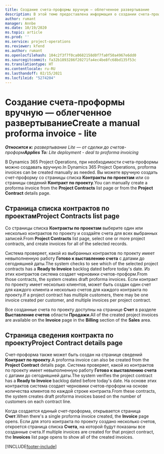 ```yaml
---
title: Создание счета-проформы вручную — облегченное развертывание
description: В этой теме предоставлена информация о создании счета-проформы вручную в Project Operations.
author: rumant
manager: Annbe
ms.date: 10/19/2020
ms.topic: article
ms.prod: ''
ms.service: project-operations
ms.reviewer: kfend
ms.author: rumant
ms.openlocfilehash: 104c2f3f7f0ca0682158d0f7fa0f50a4967e6dd0
ms.sourcegitcommit: fa32b1893286f20271fa4ec4be8fc68bd135f53c
ms.translationtype: HT
ms.contentlocale: ru-RU
ms.lasthandoff: 02/15/2021
ms.locfileid: "5274204"
---
```

# <a name="create-a-manual-proforma-invoice---lite"></a><span data-ttu-id="71f7c-103">Создание счета-проформы вручную — облегченное развертывание</span><span class="sxs-lookup"><span data-stu-id="71f7c-103">Create a manual proforma invoice - lite</span></span>

<span data-ttu-id="71f7c-104">_**Относится к:** развертывание Lite — от сделки до счетов-проформ_</span><span class="sxs-lookup"><span data-stu-id="71f7c-104">_**Applies To:** Lite deployment - deal to proforma invoicing_</span></span>

<span data-ttu-id="71f7c-105">В Dynamics 365 Project Operations, при необходимости счета-проформы можно создавать вручную.</span><span class="sxs-lookup"><span data-stu-id="71f7c-105">In Dynamics 365 Project Operations, proforma invoices can be created manually as needed.</span></span> <span data-ttu-id="71f7c-106">Вы можете вручную создать счет-проформу со страницы списка **Контракты по проектам** или со страницы сведений **Контракт по проекту**.</span><span class="sxs-lookup"><span data-stu-id="71f7c-106">You can manually create a proforma invoice from the **Project Contracts** list page or from the **Project Contract** details page.</span></span>

##  <a name="project-contracts-list-page"></a><span data-ttu-id="71f7c-107">Страница списка контрактов по проектам</span><span class="sxs-lookup"><span data-stu-id="71f7c-107">Project Contracts list page</span></span>

<span data-ttu-id="71f7c-108">Со страницы списка **Контракты по проектам** выберите один или несколько контрактов по проекту и создайте счета для всех выбранных записей.</span><span class="sxs-lookup"><span data-stu-id="71f7c-108">From **Project Contracts** list page, select one or more project contracts, and create invoices for all of the selected records.</span></span>

<span data-ttu-id="71f7c-109">Система проверяет, какой из выбранных контрактов по проекту имеет невыполненную работу **Готово к выставлению счета** с датами до сегодняшней даты.</span><span class="sxs-lookup"><span data-stu-id="71f7c-109">The system checks to see which of the selected project contracts has a **Ready to Invoice** backlog dated before today's date.</span></span> <span data-ttu-id="71f7c-110">Из этих контрактов система создает черновики счетов-проформ.</span><span class="sxs-lookup"><span data-stu-id="71f7c-110">From those contracts, the system creates draft proforma invoices.</span></span> <span data-ttu-id="71f7c-111">Если контракт по проекту имеет несколько клиентов, может быть создан один счет для каждого клиента и несколько счетов для каждого контракта по проекту.</span><span class="sxs-lookup"><span data-stu-id="71f7c-111">If a project contract has multiple customers, there may be one invoice created per customer, and multiple invoices per project contract.</span></span>

<span data-ttu-id="71f7c-112">Все созданные счета по проекту доступны на странице **Счет** в разделе **Выставление счетов** области **Продажи**.</span><span class="sxs-lookup"><span data-stu-id="71f7c-112">All of the created project invoices are available on the **Invoice** page in the **Billing** section of the **Sales** area.</span></span>

## <a name="project-contract-details-page"></a><span data-ttu-id="71f7c-113">Страница сведения контракта по проекту</span><span class="sxs-lookup"><span data-stu-id="71f7c-113">Project Contract details page</span></span>

<span data-ttu-id="71f7c-114">Счет-проформа также может быть создан на странице сведений **Контракт по проекту**.</span><span class="sxs-lookup"><span data-stu-id="71f7c-114">A proforma invoice can also be created from the **Project Contract** details page.</span></span> <span data-ttu-id="71f7c-115">Система проверяет, какой из контрактов по проекту имеет невыполненную работу **Готово к выставлению счета** с датами до сегодняшней даты.</span><span class="sxs-lookup"><span data-stu-id="71f7c-115">The system verifies the project contract has a **Ready to Invoice** backlog dated before today's date.</span></span> <span data-ttu-id="71f7c-116">На основе этих контрактов система создает черновики счетов-проформ на основе количества клиентов по каждой строке контракта.</span><span class="sxs-lookup"><span data-stu-id="71f7c-116">From these contracts, the system creates draft proforma invoices based on the number of customers on each contract line.</span></span>

<span data-ttu-id="71f7c-117">Когда создается единый счет-проформа, открывается страница **Счет**.</span><span class="sxs-lookup"><span data-stu-id="71f7c-117">When there's a single proforma invoice created, the **Invoice** page opens.</span></span> <span data-ttu-id="71f7c-118">Если для этого контракта по проекту создано несколько счетов, откроется страница списка **Счета**, на которой будут показаны все созданные счета.</span><span class="sxs-lookup"><span data-stu-id="71f7c-118">If multiple invoices are created for that project contract, the **Invoices** list page opens to show all of the created invoices.</span></span>


[!INCLUDE[footer-include](../../includes/footer-banner.md)]